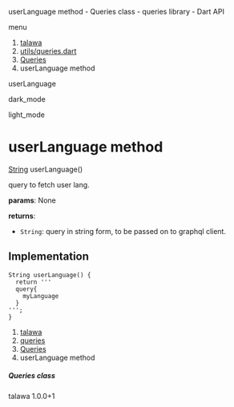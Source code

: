 




userLanguage method - Queries class - queries library - Dart API







menu

1. [talawa](../../index.html)
2. [utils/queries.dart](../../file-___home_harshil_Desktop_open-source_palisadoes_talawa_lib_utils_queries/)
3. [Queries](../../file-___home_harshil_Desktop_open-source_palisadoes_talawa_lib_utils_queries/Queries-class.html)
4. userLanguage method

userLanguage


dark\_mode

light\_mode




# userLanguage method


[String](https://api.flutter.dev/flutter/dart-core/String-class.html)
userLanguage()

query to fetch user lang.

**params**:
None

**returns**:

* `String`: query in string form, to be passed on to graphql client.

## Implementation

```
String userLanguage() {
  return '''
  query{
    myLanguage
  }
''';
}
```

 


1. [talawa](../../index.html)
2. [queries](../../file-___home_harshil_Desktop_open-source_palisadoes_talawa_lib_utils_queries/)
3. [Queries](../../file-___home_harshil_Desktop_open-source_palisadoes_talawa_lib_utils_queries/Queries-class.html)
4. userLanguage method

##### Queries class





talawa
1.0.0+1






